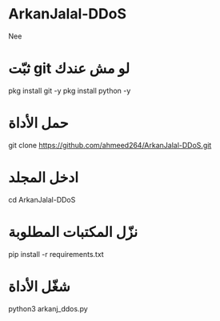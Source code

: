 # ArkanJalal-DDoS
Nee
# ثبّت git لو مش عندك
pkg install git -y
pkg install python -y

# حمل الأداة
git clone https://github.com/ahmeed264/ArkanJalal-DDoS.git

# ادخل المجلد
cd ArkanJalal-DDoS

# نزّل المكتبات المطلوبة
pip install -r requirements.txt

# شغّل الأداة
python3 arkanj_ddos.py
